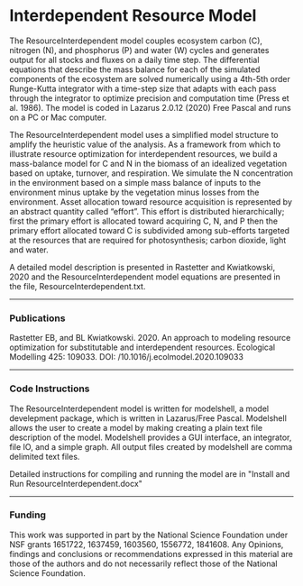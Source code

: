 # Interdependent Resource Model

The ResourceInterdependent model couples ecosystem carbon (C), nitrogen (N), and phosphorus (P) and water (W) cycles and generates output for all stocks and fluxes on a daily time step. The differential equations that describe the mass balance for each of the simulated components of the ecosystem are solved numerically using a 4th-5th order Runge-Kutta integrator with a time-step size that adapts with each pass through the integrator to optimize precision and computation time (Press et al. 1986).  The model is coded in Lazarus 2.0.12 (2020) Free Pascal and runs on a PC or Mac computer.

The ResourceInterdependent model uses a simplified model structure to amplify the heuristic value of the analysis. As a framework from which to illustrate resource optimization for interdependent resources, we build a mass-balance model for C and N in the biomass of an idealized vegetation based on uptake, turnover, and respiration. We simulate the N concentration in the environment based on a simple mass balance of inputs to the environment minus uptake by the vegetation minus losses from the environment. Asset allocation toward resource acquisition is represented by an abstract quantity called “effort”. This effort is distributed hierarchically; first the primary effort is allocated toward acquiring C, N, and P then the primary effort allocated toward C is subdivided among sub-efforts targeted at the resources that are required for photosynthesis; carbon dioxide, light and water.

A detailed model description is presented in Rastetter and Kwiatkowski, 2020 and the ResourceInterdependent model equations are presented in the file, ResourceInterdependent.txt.

--------------------------------------------------------------------------

### Publications 
Rastetter EB, and BL Kwiatkowski. 2020. An approach to modeling resource optimization for substitutable and interdependent resources. Ecological Modelling 425: 109033. DOI: /10.1016/j.ecolmodel.2020.109033

--------------------------------------------------------------------------
### Code Instructions 

The ResourceInterdependent model is written for modelshell, a model develepment package, which is written in Lazarus/Free Pascal. Modelshell allows the user to create a model by making creating a plain text file description of the model. Modelshell provides a GUI interface, an integrator, file IO, and a simple graph. All output files created by modelshell are comma delimited text files.

Detailed instructions for compiling and running the model are in "Install and Run ResourceInterdependent.docx"

--------------------------------
### Funding 
This work was supported in part by the National Science Foundation under NSF grants 1651722, 1637459, 1603560, 1556772, 1841608. Any Opinions, findings and conclusions or recommendations expressed in this material are those of the authors and do not necessarily reflect those of the National Science Foundation.
